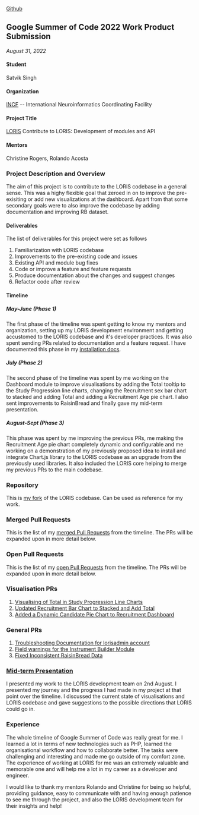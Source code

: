 
[Github](https://github.com/satvik-tha-god)

## Google Summer of Code 2022 Work Product Submission
_August 31, 2022_

#### Student
Satvik Singh

#### Organization
[INCF](https://www.incf.org/) -- International Neuroinformatics Coordinating Facility

#### Project Title
[LORIS](http://loris.ca/) Contribute to LORIS: Development of modules and API

#### Mentors
Christine Rogers, Rolando Acosta

### Project Description and Overview
The aim of this project is to contribute to the LORIS codebase in a general sense. This was a highy flexible goal that zeroed in on to improve the pre-exisiting or add new visualizations at the dashboard. Apart from that some secondary goals were to also improve the codebase by adding documentation and improving RB dataset.

#### Deliverables
The list of deliverables for this project were set as follows

1. Familiarization with LORIS codebase
2. Improvements to the pre-existing code and issues
3. Existing API and module bug fixes
4. Code or improve a feature and feature requests
5. Produce documentation about the changes and suggest changes
6. Refactor code after review

#### Timeline
##### May-June (Phase 1)
The first phase of the timeline was spent getting to know my mentors and organization, setting up my LORIS development environment and getting accustomed to the LORIS codebase and it's developer practices. It was also spent sending PRs related to documentation and a feature request. I have documented this phase in my [installation docs](https://docs.google.com/document/d/1jQgLcAe8jtR0fcNpp6PviUSJEwk8ohe9OwUDL-XlC5g/edit#heading=h.tbc3dftyfoi3). 

##### July (Phase 2)
The second phase of the timeline was spent by me working on the Dashboard module to improve visualisations by adding the Total tooltip to the Study Progression line charts, changing the Recruitment sex bar chart to stacked and adding Total and adding a Recruitment Age pie chart. I also sent improvements to RaisinBread and finally gave my mid-term presentation. 

##### August-Sept (Phase 3)
This phase was spent by me improving the previous PRs, me making the Recruitment Age pie chart completely dynamic and configurable and me working on a demonstration of my previously proposed idea to install and integrate Chart.js library to the LORIS codebase as an upgrade from the previously used libraries. It also included the LORIS core helping to merge my previous PRs to the main codebase. 

### Repository 
This is [my fork](https://github.com/satvik-tha-god/Loris) of the LORIS codebase. Can be used as reference for my work.

### Merged Pull Requests
This is the list of my [merged Pull Requests](https://github.com/aces/Loris/pulls?q=is%3Apr+author%3Asatvik-tha-god+is%3Amerged) from the timeline. The PRs will be expanded upon in more detail below.

### Open Pull Requests
This is the list of my [open Pull Requests](https://github.com/aces/Loris/pulls?q=is%3Apr+author%3Asatvik-tha-god+is%3Aopen) from the timeline. The PRs will be expanded upon in more detail below.  

### Visualisation PRs
1. [Visualising of Total in Study Progression Line Charts](https://github.com/aces/Loris/pull/8123)
2. [Updated Recruitment Bar Chart to Stacked and Add Total](https://github.com/aces/Loris/pull/8125)
3. [Added a Dynamic Candidate Pie Chart to Recruitment Dashboard](https://github.com/aces/Loris/pull/8134)

### General PRs
1. [Troubleshooting Documentation for lorisadmin account](https://github.com/aces/Loris/pull/8102)
2. [Field warnings for the Instrument Builder Module](https://github.com/aces/Loris/pull/8112)
3. [Fixed Inconsistent RaisinBread Data](https://github.com/aces/Loris/pull/8146)

### [Mid-term Presentation](https://docs.google.com/presentation/d/1fF7ZHcIpD1Y0gDhTJqOvjX1veF6dDzgSCsWcyaeq_l0/edit#slide=id.p)
I presented my work to the LORIS development team on 2nd August. I presented my journey and the progress I had made in my project at that point over the timeline. I discussed the current state of visualisations and LORIS codebase and gave suggestions to the possible directions that LORIS could go in.

### Experience
The whole timeline of Google Summer of Code was really great for me. I learned a lot in terms of new technologies such as PHP, learned the organisational workflow and how to collaborate better. The tasks were challenging and interesting and made me go outside of my comfort zone. The experience of working at LORIS for me was an extremely valuable and memorable one and will help me a lot in my career as a developer and engineer. 

I would like to thank my mentors Rolando and Christine for being so helpful, providing guidance, easy to communicate with and having enough patience to see me through the project, and also the LORIS development team for their insights and help!
